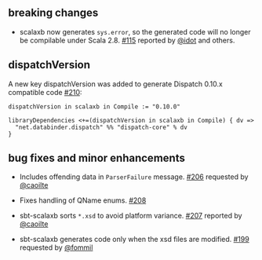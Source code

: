 ## breaking changes

- scalaxb now generates `sys.error`, so the generated code will no longer be compilable under Scala 2.8. [#115][115] reported by [@idot][@idot] and others.

## dispatchVersion

A new key dispatchVersion was added to generate Dispatch 0.10.x compatible code [#210][210]:

    dispatchVersion in scalaxb in Compile := "0.10.0"

    libraryDependencies <+=(dispatchVersion in scalaxb in Compile) { dv =>
      "net.databinder.dispatch" %% "dispatch-core" % dv
    }

## bug fixes and minor enhancements

- Includes offending data in `ParserFailure` message. [#206][206] requested by [@caoilte][@caoilte]
- Fixes handling of QName enums. [#208][208]
- sbt-scalaxb sorts `*.xsd` to avoid platform variance. [#207][207] reported by [@caoilte][@caoilte]
- sbt-scalaxb generates code only when the xsd files are modified. [#199][199] requested by [@fommil][@fommil]

  [115]: https://github.com/eed3si9n/scalaxb/issues/115
  [199]: https://github.com/eed3si9n/scalaxb/issues/199
  [206]: https://github.com/eed3si9n/scalaxb/issues/206
  [207]: https://github.com/eed3si9n/scalaxb/issues/207
  [208]: https://github.com/eed3si9n/scalaxb/issues/208
  [210]: https://github.com/eed3si9n/scalaxb/issues/210
  [@caoilte]: https://github.com/caoilte
  [@idot]: https://github.com/idot
  [@fommil]: https://github.com/fommil
